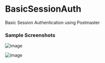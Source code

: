 # BasicSessionAuth
 Basic Session Authentication using Postmaster
 <h3>Sample Screenshots</h3>

 ![image](https://github.com/user-attachments/assets/ffb924e6-362d-42eb-a63e-94b4aa2144bd)

![image](https://github.com/user-attachments/assets/817d1e4d-9861-4769-a7dd-37fde265d3ad)
